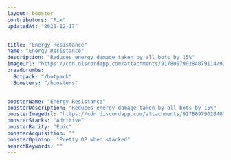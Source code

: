```yaml
---
layout: booster
contributors: "Pix"
updatedAt: "2021-12-17"


title: "Energy Resistance"
name: "Energy Resistance"
description: "Reduces energy damage taken by all bots by 15%"
imageUrl: "https://cdn.discordapp.com/attachments/917809790284079114/921861910918463488/Screenshot_20211218-212635_Discord.jpg"
breadcrumbs:
  Botpack: "/botpack"
  Boosters: "/boosters"


boosterName: "Energy Resistance"
boosterDescription: "Reduces energy damage taken by all bots by 15%"
boosterImageUrl: "https://cdn.discordapp.com/attachments/917809790284079114/921861910918463488/Screenshot_20211218-212635_Discord.jpg"
boosterStacks: "Additive"
boosterRarity: "Epic"
boosterAcquisition: ""
boosterOpinion: "Pretty OP when stacked"
searchKeywords: ""
---
```

